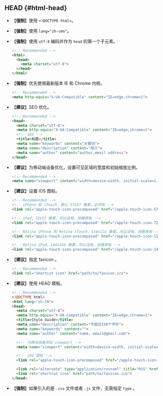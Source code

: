 ## HEAD {#html-head}

- 【**强制**】使用 `<!DOCTYPE html>`。

- 【**强制**】使用 `lang="zh-cmn"`。

- 【**强制**】使用 `utf-8` 编码并作为 `head` 的第一个子元素。
  ```html
  <!-- Recommended -->
  <html>
    <head>
      <meta charset="utf-8">
    </head>
  </html>
  ```

- 【**强制**】优先使用最新版本 IE 和 Chrome 内核。
  ```html
  <!-- Recommended -->
  <meta http-equiv="X-UA-Compatible" content="IE=edge,chrome=1">
  ```

- 【**建议**】SEO 优化。
  ```html
  <!-- Recommended -->
  <head>
    <meta charset="utf-8">
    <meta http-equiv="X-UA-Compatible" content="IE=edge,chrome=1">
    <!-- SEO -->
    <title>标题</title>
    <meta name="keywords" content="关键词">
    <meta name="description" content="简介">
    <meta name="author" content="author,email address">
  </head>
  ```

- 【**建议**】为移动端设备优化，设置可见区域的宽度和初始缩放比例。

  ```html
  <!-- Recommended -->
  <meta name="viewport" content="width=device-width, initial-scale=1.0">
  ```

- 【**建议**】设置 iOS 图标。

  ```html
  <!-- Recommended -->
  <!-- iPhone 和 iTouch，默认 57x57 像素，必须有 -->
  <link rel="apple-touch-icon-precomposed" href="/apple-touch-icon-57x57-precomposed.png">

  <!-- iPad，72x72 像素，可以没有，但推荐有 -->
  <link rel="apple-touch-icon-precomposed" href="/apple-touch-icon-72x72-precomposed.png" sizes="72x72">

  <!-- Retina iPhone 和 Retina iTouch，114x114 像素，可以没有，但推荐有 -->
  <link rel="apple-touch-icon-precomposed" href="/apple-touch-icon-114x114-precomposed.png" sizes="114x114">

  <!-- Retina iPad，144x144 像素，可以没有，但推荐有 -->
  <link rel="apple-touch-icon-precomposed" href="/apple-touch-icon-144x144-precomposed.png" sizes="144x144">
  ```

- 【**建议**】指定 favicon 。

  ```html
  <!-- Recommended -->
  <link rel="shortcut icon" href="path/to/favicon.ico">
  ```

- 【**建议**】使用 HEAD 模板。

  ```html
  <!-- Recommended -->
  <!DOCTYPE html>
  <html lang="zh-CN">
  <head>
    <meta charset="utf-8">
    <meta http-equiv="X-UA-Compatible" content="IE=edge,chrome=1">
    <title>Style Guide</title>
    <meta name="description" content="不超过150个字符">
    <meta name="keywords" content="">
    <meta name="author" content="name, email@gmail.com">

    <!-- 为移动设备添加 viewport -->
    <meta name="viewport" content="width=device-width, initial-scale=1.0">

    <!-- iOS 图标 -->
    <link rel="apple-touch-icon-precomposed" href="/apple-touch-icon-57x57-precomposed.png">

    <link rel="alternate" type="application/rss+xml" title="RSS" href="/rss.xml" />
    <link rel="shortcut icon" href="path/to/favicon.ico">
  </head>
  ```
  
- 【**强制**】如果引入的是 `.css` 文件或者 `.js` 文件，无需指定 `type` 。